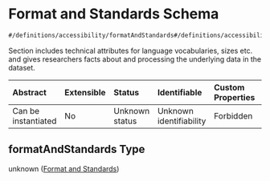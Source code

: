 # Format and Standards Schema

```txt
#/definitions/accessibility/formatAndStandards#/definitions/accessibility/properties/formatAndStandards
```

Section includes technical attributes for language vocabularies, sizes etc. and gives researchers facts about and processing the underlying data in the dataset.

| Abstract            | Extensible | Status         | Identifiable            | Custom Properties | Additional Properties | Access Restrictions | Defined In                                                                                        |
| :------------------ | :--------- | :------------- | :---------------------- | :---------------- | :-------------------- | :------------------ | :------------------------------------------------------------------------------------------------ |
| Can be instantiated | No         | Unknown status | Unknown identifiability | Forbidden         | Allowed               | none                | [dataset.schema.json*](../../../schema/dataset/latest/dataset.schema.json "open original schema") |

## formatAndStandards Type

unknown ([Format and Standards](dataset-definitions-accessibility-properties-format-and-standards.md))
